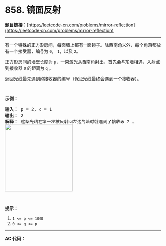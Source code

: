 # 858. 镜面反射

**题目链接：**[https://leetcode-cn.com/problems/mirror-reflection](https://leetcode-cn.com/problems/mirror-reflection)

---

<div class="content__1Y2H">
 <div class="notranslate">
  <p>有一个特殊的正方形房间，每面墙上都有一面镜子。除西南角以外，每个角落都放有一个接受器，编号为&nbsp;<code>0</code>，&nbsp;<code>1</code>，以及&nbsp;<code>2</code>。</p> 
  <p>正方形房间的墙壁长度为&nbsp;<code>p</code>，一束激光从西南角射出，首先会与东墙相遇，入射点到接收器 <code>0</code> 的距离为 <code>q</code> 。</p> 
  <p>返回光线最先遇到的接收器的编号（保证光线最终会遇到一个接收器）。</p> 
  <p>&nbsp;</p> 
  <p><strong>示例：</strong></p> 
  <pre class="language-text"><strong>输入： </strong>p = 2, q = 1
<strong>输出： </strong>2
<strong>解释： </strong>这条光线在第一次被反射回左边的墙时就遇到了接收器 2 。
<img src="https://ibb.co/mYSFJT" alt=""><img style="height: 217px; width: 218px;" src="/aliyun-lc-upload/uploads/2018/06/22/reflection.png" alt=""></pre> 
  <p>&nbsp;</p> 
  <p><strong>提示：</strong></p> 
  <ol> 
   <li><code>1 &lt;= p &lt;= 1000</code></li> 
   <li><code>0 &lt;= q &lt;= p</code></li> 
  </ol> 
 </div>
</div>

---

**AC 代码：**

```java

```